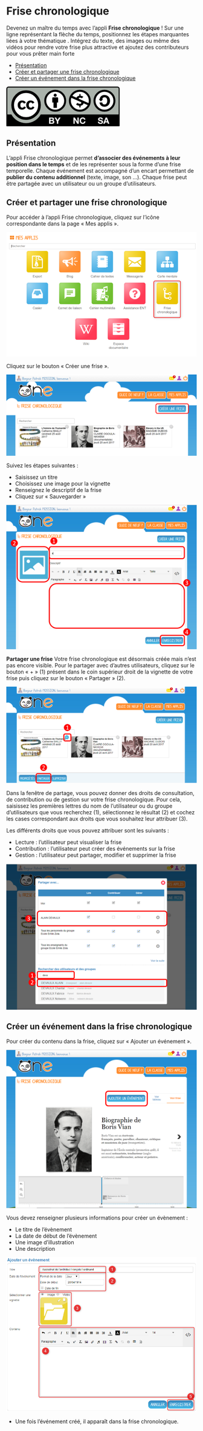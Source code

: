 # Frise chronologique

Devenez un maître du temps avec l’appli **Frise chronologique** ! Sur une ligne représentant la flèche du temps, positionnez les étapes marquantes liées à votre thématique . Intégrez du texte, des images ou même des vidéos pour rendre votre frise plus attractive et ajoutez des contributeurs pour vous prêter main forte

* [Présentation](https://github.com/web-education/application-help-1d/tree/ad32183a1d403a859b77c57fb7a49b74169d99cc/application/timelinegenerator/index.html?iframe=true#presentation)
* [Créer et partager une frise chronologique](https://github.com/web-education/application-help-1d/tree/ad32183a1d403a859b77c57fb7a49b74169d99cc/application/timelinegenerator/index.html?iframe=true#cas-d-usage-1)
* [Créer un événement dans la frise chronologique](https://github.com/web-education/application-help-1d/tree/ad32183a1d403a859b77c57fb7a49b74169d99cc/application/timelinegenerator/index.html?iframe=true#cas-d-usage-2)

![](.gitbook/assets/cc-by-nc-sa-3.0-fr-300x105.png)

## Présentation

L’appli Frise chronologique permet **d’associer des événements à leur position dans le temps** et de les représenter sous la forme d’une frise temporelle. Chaque événement est accompagné d’un encart permettant de **publier du contenu additionnel** \(texte, image, son …\). Chaque frise peut être partagée avec un utilisateur ou un groupe d’utilisateurs.

## Créer et partager une frise chronologique

Pour accéder à l’appli Frise chronologique, cliquez sur l’icône correspondante dans la page « Mes applis ».

![](.gitbook/assets/frisechronoone_2-app.png)

Cliquez sur le bouton « Créer une frise ».

![](.gitbook/assets/frisechronoone_3.png)

Suivez les étapes suivantes :

* Saisissez un titre
* Choisissez une image pour la vignette
* Renseignez le descriptif de la frise
* Cliquez sur « Sauvegarder »

![](.gitbook/assets/frisechronoone_4-creation.png)

**Partager une frise** Votre frise chronologique est désormais créée mais n’est pas encore visible. Pour le partager avec d’autres utilisateurs, cliquez sur le bouton « + » \(1\) présent dans le coin supérieur droit de la vignette de votre frise puis cliquez sur le bouton « Partager » \(2\).

![](.gitbook/assets/frisechronoone_5-partage.png)

Dans la fenêtre de partage, vous pouvez donner des droits de consultation, de contribution ou de gestion sur votre frise chronologique. Pour cela, saisissez les premières lettres du nom de l’utilisateur ou du groupe d’utilisateurs que vous recherchez \(1\), sélectionnez le résultat \(2\) et cochez les cases correspondant aux droits que vous souhaitez leur attribuer \(3\).

Les différents droits que vous pouvez attribuer sont les suivants :

* Lecture : l’utilisateur peut visualiser la frise
* Contribution : l’utilisateur peut créer des événements sur la frise
* Gestion : l’utilisateur peut partager, modifier et supprimer la frise

![](.gitbook/assets/frisechronoone_6-fenetre-partage.png)

## Créer un événement dans la frise chronologique

Pour créer du contenu dans la frise, cliquez sur « Ajouter un événement ».

![](.gitbook/assets/frisechronoone_7-ajouter-evenement.png)

Vous devez renseigner plusieurs informations pour créer un évènement :

* Le titre de l’évènement
* La date de début de l’évènement
* Une image d’illustration
* Une description

![](.gitbook/assets/frisechronoone_8-creer-evenement.png)

* Une fois l’événement créé, il apparaît dans la frise chronologique.

